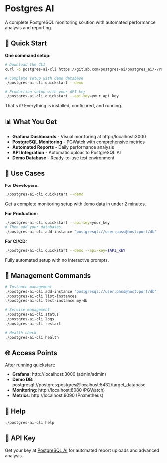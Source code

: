 # Postgres AI 

A complete PostgreSQL monitoring solution with automated performance analysis and reporting.

## 🚀 Quick Start

**One command setup:**

```bash
# Download the CLI
curl -o postgres-ai-cli https://gitlab.com/postgres-ai/postgres_ai/-/raw/main/postgres-ai-cli && chmod +x postgres-ai-cli

# Complete setup with demo database
./postgres-ai-cli quickstart --demo

# Production setup with your API key
./postgres-ai-cli quickstart --api-key=your_api_key
```

That's it! Everything is installed, configured, and running.

## 📊 What You Get

- **Grafana Dashboards** - Visual monitoring at http://localhost:3000
- **PostgreSQL Monitoring** - PGWatch with comprehensive metrics
- **Automated Reports** - Daily performance analysis
- **API Integration** - Automatic upload to PostgreSQL AI
- **Demo Database** - Ready-to-use test environment

## 🎯 Use Cases

**For Developers:**
```bash
./postgres-ai-cli quickstart --demo
```
Get a complete monitoring setup with demo data in under 2 minutes.

**For Production:**
```bash
./postgres-ai-cli quickstart --api-key=your_key
# Then add your databases
./postgres-ai-cli add-instance "postgresql://user:pass@host:port/db"
```

**For CI/CD:**
```bash
./postgres-ai-cli quickstart --demo --api-key=$API_KEY
```
Fully automated setup with no interactive prompts.

## 🔧 Management Commands

```bash
# Instance management
./postgres-ai-cli add-instance "postgresql://user:pass@host:port/db"
./postgres-ai-cli list-instances
./postgres-ai-cli test-instance my-db

# Service management  
./postgres-ai-cli status
./postgres-ai-cli logs
./postgres-ai-cli restart

# Health check
./postgres-ai-cli health
```

## 🌐 Access Points

After running quickstart:

- **Grafana**: http://localhost:3000 (admin/admin)
- **Demo DB**: postgresql://postgres:postgres@localhost:5432/target_database
- **Monitoring**: http://localhost:8080 (PGWatch)
- **Metrics**: http://localhost:9090 (Prometheus)

## 📖 Help

```bash
./postgres-ai-cli help
```

## 🔑 API Key

Get your key at [PostgreSQL AI](https://postgres.ai) for automated report uploads and advanced analysis.
